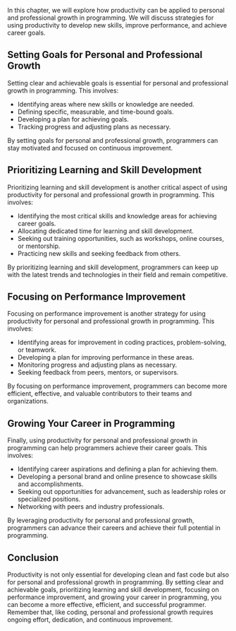
In this chapter, we will explore how productivity can be applied to personal and professional growth in programming. We will discuss strategies for using productivity to develop new skills, improve performance, and achieve career goals.

Setting Goals for Personal and Professional Growth
--------------------------------------------------

Setting clear and achievable goals is essential for personal and professional growth in programming. This involves:

* Identifying areas where new skills or knowledge are needed.
* Defining specific, measurable, and time-bound goals.
* Developing a plan for achieving goals.
* Tracking progress and adjusting plans as necessary.

By setting goals for personal and professional growth, programmers can stay motivated and focused on continuous improvement.

Prioritizing Learning and Skill Development
-------------------------------------------

Prioritizing learning and skill development is another critical aspect of using productivity for personal and professional growth in programming. This involves:

* Identifying the most critical skills and knowledge areas for achieving career goals.
* Allocating dedicated time for learning and skill development.
* Seeking out training opportunities, such as workshops, online courses, or mentorship.
* Practicing new skills and seeking feedback from others.

By prioritizing learning and skill development, programmers can keep up with the latest trends and technologies in their field and remain competitive.

Focusing on Performance Improvement
-----------------------------------

Focusing on performance improvement is another strategy for using productivity for personal and professional growth in programming. This involves:

* Identifying areas for improvement in coding practices, problem-solving, or teamwork.
* Developing a plan for improving performance in these areas.
* Monitoring progress and adjusting plans as necessary.
* Seeking feedback from peers, mentors, or supervisors.

By focusing on performance improvement, programmers can become more efficient, effective, and valuable contributors to their teams and organizations.

Growing Your Career in Programming
----------------------------------

Finally, using productivity for personal and professional growth in programming can help programmers achieve their career goals. This involves:

* Identifying career aspirations and defining a plan for achieving them.
* Developing a personal brand and online presence to showcase skills and accomplishments.
* Seeking out opportunities for advancement, such as leadership roles or specialized positions.
* Networking with peers and industry professionals.

By leveraging productivity for personal and professional growth, programmers can advance their careers and achieve their full potential in programming.

Conclusion
----------

Productivity is not only essential for developing clean and fast code but also for personal and professional growth in programming. By setting clear and achievable goals, prioritizing learning and skill development, focusing on performance improvement, and growing your career in programming, you can become a more effective, efficient, and successful programmer. Remember that, like coding, personal and professional growth requires ongoing effort, dedication, and continuous improvement.
